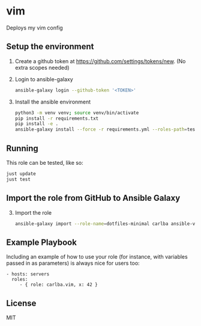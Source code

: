 # vim

Deploys my vim config

## Setup the environment

1. Create a github token at https://github.com/settings/tokens/new. (No extra scopes needed)

2. Login to ansible-galaxy

   ```bash
   ansible-galaxy login --github-token '<TOKEN>'
   ```

3. Install the ansible environment
   ```bash
   python3 -m venv venv; source venv/bin/activate
   pip install -r requirements.txt
   pip install -e .
   ansible-galaxy install --force -r requirements.yml --roles-path=tests/roles
   ```

## Running

This role can be tested, like so:

```bash
just update
just test
```

## Import the role from GitHub to Ansible Galaxy

3. Import the role
   ```bash
   ansible-galaxy import --role-name=dotfiles-minimal carlba ansible-vim
   ```

## Example Playbook

Including an example of how to use your role (for instance, with variables passed in as parameters) is always nice for users too:

    - hosts: servers
      roles:
         - { role: carlba.vim, x: 42 }

## License

MIT
